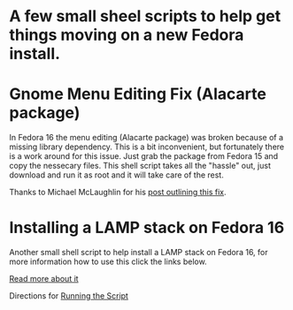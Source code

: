 A few small sheel scripts to help get things moving on a new Fedora install.
============================================================================

Gnome Menu Editing Fix (Alacarte package)
=========================================

In Fedora 16 the menu editing (Alacarte package) was broken because of a missing
library dependency. This is a bit inconvenient, but fortunately there is a work
around for this issue. Just grab the package from Fedora 15 and copy the 
nessecary files. This shell script takes all the "hassle" out, just download 
and run it as root and it will take care of the rest.

Thanks to Michael McLaughlin for his [post outlining this fix](http://blog.mclaughlinsoftware.com/2011/11/24/gnome-menu-editing-fix/).

Installing a LAMP stack on Fedora 16
====================================

Another small shell script to help install a LAMP stack on Fedora 16, for more
information how to use this click the links below.

[Read more about it](http://enile8.github.com/fedora-lamp-install.html)

Directions for [Running the Script](http://enile8.github.com/fedora-lamp-install.html#directions)
